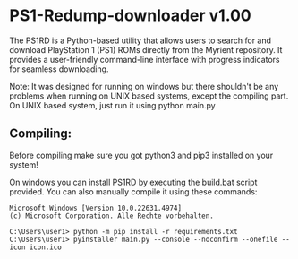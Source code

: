 # PS1-Redump-downloader v1.00

The PS1RD is a Python-based utility that allows users to search for and download PlayStation 1 (PS1) ROMs directly from the Myrient repository. It provides a user-friendly command-line interface with progress indicators for seamless downloading.

Note: It was designed for running on windows but there shouldn't be any problems when running on UNIX based systems, except the compiling part. On UNIX based system, just run it using python main.py

## Compiling:

Before compiling make sure you got python3 and pip3 installed on your system!

On windows you can install PS1RD by executing the build.bat script provided.
You can also manually compile it using these commands:
```
Microsoft Windows [Version 10.0.22631.4974]
(c) Microsoft Corporation. Alle Rechte vorbehalten.

C:\Users\user1> python -m pip install -r requirements.txt
C:\Users\user1> pyinstaller main.py --console --noconfirm --onefile --icon icon.ico
```
